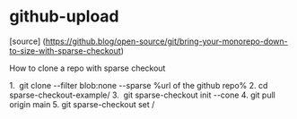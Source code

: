 # github-upload

[source] (https://github.blog/open-source/git/bring-your-monorepo-down-to-size-with-sparse-checkout)

How to clone a repo with sparse checkout

1.  git clone --filter blob:none --sparse %url of the github repo%
2. cd sparse-checkout-example/
3.  git sparse-checkout init --cone
4. git pull origin main
5. git sparse-checkout set <dir1> /<dir2>
